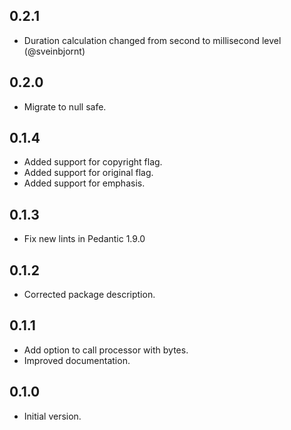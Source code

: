 ## 0.2.1

- Duration calculation changed from second to millisecond level (@sveinbjornt)

## 0.2.0

- Migrate to null safe.

## 0.1.4

- Added support for copyright flag.
- Added support for original flag.
- Added support for emphasis.

## 0.1.3

- Fix new lints in Pedantic 1.9.0

## 0.1.2

- Corrected package description.

## 0.1.1

- Add option to call processor with bytes.
- Improved documentation.

## 0.1.0

- Initial version.

